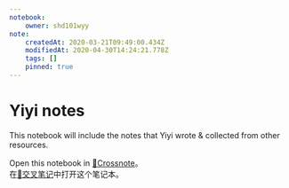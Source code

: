 ```yaml
---
notebook:
    owner: shd101wyy
note:
    createdAt: 2020-03-21T09:49:00.434Z
    modifiedAt: 2020-04-30T14:24:21.778Z
    tags: []
    pinned: true
---
```


# Yiyi notes
<!-- @crossnote.comment "id":"7c549b72-7bf0-4d1d-8b61-4bb697aa5210" -->  
This notebook will include the notes that Yiyi wrote & collected from other resources.

Open this notebook in [📕Crossnote](https://crossnote.app/?repo=https%3A%2F%2Fgithub.com%2Fshd101wyy%2Fyiyi-notes.git&branch=master&filePath=README.md)。  
在[📕交叉笔记](https://crossnote.app/?repo=https%3A%2F%2Fgithub.com%2Fshd101wyy%2Fyiyi-notes.git&branch=master&filePath=README.md)中打开这个笔记本。